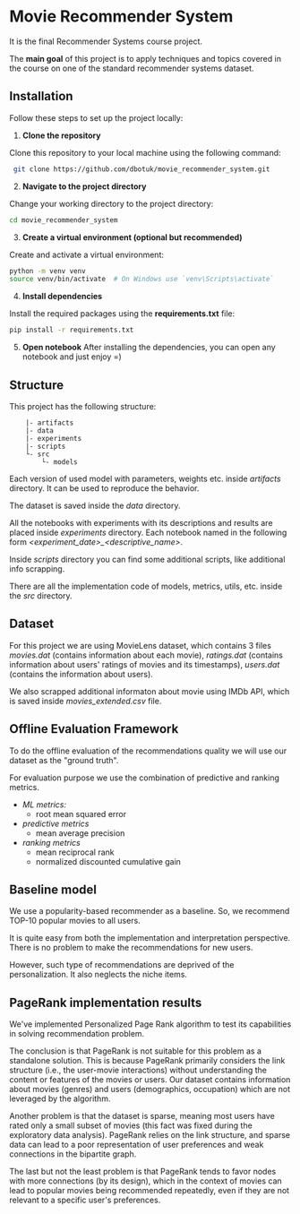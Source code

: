 # Movie Recommender System
It is the final Recommender Systems course project.

The **main goal** of this project is to apply techniques and topics covered in the course on one of the standard recommender systems dataset.

## Installation
Follow these steps to set up the project locally:

1. **Clone the repository** 

  Clone this repository to your local machine using the following command:
  ```sh
   git clone https://github.com/dbotuk/movie_recommender_system.git
```
2. **Navigate to the project directory**

  Change your working directory to the project directory:
  ```sh
  cd movie_recommender_system
  ```

3. **Create a virtual environment (optional but recommended)**

  Create and activate a virtual environment:
  ```sh
python -m venv venv
source venv/bin/activate  # On Windows use `venv\Scripts\activate`
```

4. **Install dependencies**

Install the required packages using the **requirements.txt** file:
```sh
pip install -r requirements.txt
```

5. **Open notebook**
After installing the dependencies, you can open any notebook and just enjoy =)

## Structure
This project has the following structure:
```
    |- artifacts
    |- data
    |- experiments
    |- scripts
    └- src
        └- models
```

Each version of used model with parameters, weights etc. inside *artifacts* directory. It can be used to reproduce the behavior.

The dataset is saved inside the *data* directory.

All the notebooks with experiments with its descriptions and results are placed inside *experiments* directory.
Each notebook named in the following form *<experiment_date>_<descriptive_name>*.

Inside *scripts* directory you can find some additional scripts, like additional info scrapping.

There are all the implementation code of models, metrics, utils, etc. inside the *src* directory.

## Dataset
For this project we are using MovieLens dataset, which contains 3 files *movies.dat* (contains information about each movie), *ratings.dat* (contains information about users' ratings of movies and its timestamps), *users.dat* (contains the information about users).

We also scrapped additional informaton about movie using IMDb API, which is saved inside *movies_extended.csv* file.

## Offline Evaluation Framework
To do the offline evaluation of the recommendations quality we will use our dataset as the "ground truth".

For evaluation purpose we use the combination of predictive and ranking metrics.
* *ML metrics:*
  * root mean squared error
* *predictive metrics*
  * mean average precision
* *ranking metrics*
  * mean reciprocal rank
  * normalized discounted cumulative gain

## Baseline model
We use a popularity-based recommender as a baseline. So, we recommend TOP-10 popular movies to all users.

It is quite easy from both the implementation and interpretation perspective. There is no problem to make the recommendations for new users.

However, such type of recommendations are deprived of the personalization. It also neglects the niche items.

## PageRank implementation results
We've implemented Personalized Page Rank algorithm to test its capabilities in solving recommendation problem. 

The conclusion is that PageRank is not suitable for this problem as a standalone solution. This is because PageRank primarily considers the link structure (i.e., the user-movie interactions) without understanding the content or features of the movies or users. Our dataset contains information about movies (genres) and users (demographics, occupation) which are not leveraged by the algorithm.

Another problem is that the dataset is sparse, meaning most users have rated only a small subset of movies (this fact was fixed during the exploratory data analysis). PageRank relies on the link structure, and sparse data can lead to a poor representation of user preferences and weak connections in the bipartite graph.

The last but not the least problem is that PageRank tends to favor nodes with more connections (by its design), which in the context of movies can lead to popular movies being recommended repeatedly, even if they are not relevant to a specific user's preferences.


